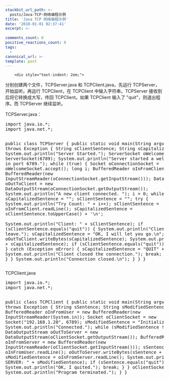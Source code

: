 ```yaml
---
stackbit_url_path: >-
  posts/Java-TCP-网络编程示例
title: 'Java TCP 网络编程示例'
date: '2010-01-01 02:37:41'
excerpt: >-
  
comments_count: 0
positive_reactions_count: 0
tags: 
  - 
canonical_url: >-
template: post
---
```


        <div style="text-indent: 2em;">
<p>分别创建两个文件，TCPServer.java 和 TCPClient.java，先运行 TCPServer，开始监听。再运行 TCPClient，在 TCPClient 中输入字符串，TCPServer 接收到后将它转换成大写，传回 TCPClient。如果 TCPClient 输入了 "quit"，则退出程序。而 TCPServer 继续监听。</p>
<p>TCPServer.java：</p>
<pre class="brush: java" style="text-indent: 0;">import java.io.*;
import java.net.*;

public class TCPServer {
	public static void main(String argv[]) throws Exception
	{
		String sClientSentence;
		String sCapitalizedSentence;
		System.out.println("Server Started.");
		ServerSocket oWelcomeSocket = new ServerSocket(6789);
		System.out.println("Server started a welcome socket in port 6789.");
		while (true) {
			Socket oConnectionSocket = oWelcomeSocket.accept();
			long i;
			BufferedReader oInFromClient = new BufferedReader(new InputStreamReader(oConnectionSocket.getInputStream()));
			DataOutputStream oOutToClient = new DataOutputStream(oConnectionSocket.getOutputStream());
			System.out.println("A new client connected. ");
			i = 0;
			while (true) {
				sCapitalizedSentence = "";
				sClientSentence = "";
				try {
					System.out.println("Try Count: " + i++);
					sClientSentence = oInFromClient.readLine();
					sCapitalizedSentence = sClientSentence.toUpperCase() + '\n';					
					System.out.println("Client: " + sClientSentence);
					if (sClientSentence.equals("quit")) {
						System.out.println("Client want to leave.");
						sCapitalizedSentence = "OK, I will let you go.\n";
					}
					oOutToClient.writeBytes(sCapitalizedSentence);
					System.out.println("Me: " + sCapitalizedSentence);
					if (sClientSentence.equals("quit")) {
						break;
					}
				} catch (Exception oError) {
					sCapitalizedSentence = "QUIT" + '\n';
					System.out.println("Client closed the connection.");
					break;
				} finally {
				}
			}
			System.out.println("Connection closed.\n");
		}
	}
}
</pre>
<p>TCPClient.java</p>
<pre class="brush: java" style="text-indent: 0;">import java.io.*;
import java.net.*;

public class TCPClient {
	public static void main(String argv[]) throws Exception
	{
		String sSentence;
		String sModifiedSentence;
		BufferedReader oInFromUser = new BufferedReader(new InputStreamReader(System.in));
		Socket oClientSocket = new Socket("192.168.1.20", 6789);
		sModifiedSentence = "Initialize";
		System.out.println("Connected.");
		while (sModifiedSentence != "QUIT") {
			DataOutputStream oOutToServer = new DataOutputStream(oClientSocket.getOutputStream());
			BufferedReader oInFromServer = new BufferedReader(new InputStreamReader(oClientSocket.getInputStream()));
			sSentence = oInFromUser.readLine();
			oOutToServer.writeBytes(sSentence + '\n');
			sModifiedSentence = oInFromServer.readLine();
			System.out.println("FROM SERVER: " + sModifiedSentence);
			if (sSentence.equals("quit")) {
				System.out.println("OK, I quited.");
				break;
			}
		}
		oClientSocket.close();
		System.out.println("Program terminated.");
	}
}
</pre>
</div>
      